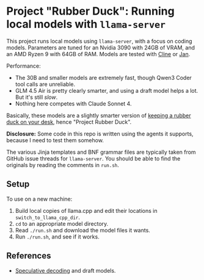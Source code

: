 # Project "Rubber Duck": Running local models with `llama-server`

This project runs local models using `llama-server`, with a focus on coding models. Parameters are tuned for an Nvidia 3090 with 24GB of VRAM, and an AMD Ryzen 9 with 64GB of RAM. Models are tested with [Cline](https://cline.bot/) or [Jan](https://jan.ai/).

Performance:

- The 30B and smaller models are extremely fast, though Qwen3 Coder tool calls are unreliable.
- GLM 4.5 Air is pretty clearly smarter, and using a draft model helps a lot. But it's still _slow_.
- Nothing here competes with Claude Sonnet 4.

Basically, these models are a slightly smarter version of [keeping a rubber duck on your desk](https://en.wikipedia.org/wiki/Rubber_duck_debugging), hence "Project Rubber Duck".

**Disclosure:** Some code in this repo is written using the agents it supports, because I need to test them somehow.

The various Jinja templates and BNF grammar files are typically taken from GitHub issue threads for `llama-server`. You should be able to find the originals by reading the comments in `run.sh`.

## Setup

To use on a new machine:

1. Build local copies of llama.cpp and edit their locations in `switch_to_llama_cpp_dir`.
1. `cd` to an appropriate model directory.
2. Read `./run.sh` and download the model files it wants.
3. Run `./run.sh`, and see if it works.

## References

- [Speculative decoding](https://www.theregister.com/2024/12/15/speculative_decoding/) and draft models.
